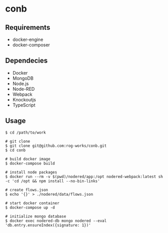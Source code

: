conb
====

## Requirements
* docker-engine
* docker-composer

## Dependecies
* Docker
* MongoDB
* Node.js
* Node-RED
* Webpack
* Knockoutjs
* TypeScript

## Usage
```
$ cd /path/to/work

# git clone
$ git clone git@github.com:rog-works/conb.git
$ cd conb

# build docker image
$ docker-compose build

# install node packages
$ docker run --rm -v $(pwd)/nodered/app:/opt nodered-webpack:latest sh -c 'cd /opt && npm install --no-bin-links'

# create flows.json
$ echo '{}' > ./nodered/data/flows.json

# start docker container
$ docker-compose up -d

# initialize mongo database
$ docker exec nodered-db mongo nodered --eval 'db.entry.ensureIndex({signature: 1})'
```
